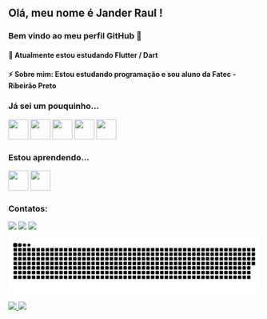 ## Olá, meu nome é Jander Raul ! 
### Bem vindo ao meu perfil GitHub 👋

#### 🌱 Atualmente estou estudando Flutter / Dart
#### ⚡ Sobre mim: Estou estudando programação e sou aluno da Fatec - Ribeirão Preto

### Já sei um pouquinho...
<img src="https://cdn.jsdelivr.net/gh/devicons/devicon/icons/html5/html5-original.svg" width="40" height="40"/> <img src="https://cdn.jsdelivr.net/gh/devicons/devicon/icons/css3/css3-original.svg" width="40" height="40"/> <img src="https://cdn.jsdelivr.net/gh/devicons/devicon/icons/javascript/javascript-original.svg" width="40" height="40"/> <img src="https://cdn.jsdelivr.net/gh/devicons/devicon/icons/python/python-original.svg" width="40" height="40"/> <img src="https://cdn.jsdelivr.net/gh/devicons/devicon/icons/flask/flask-original.svg" width="40" height="40"/>

### Estou aprendendo...
<img src="https://cdn.jsdelivr.net/gh/devicons/devicon/icons/flutter/flutter-original.svg" width="40" height="40"/> <img src="https://cdn.jsdelivr.net/gh/devicons/devicon/icons/dart/dart-original.svg" width="40" height="40"/>

### Contatos:

<div>
<a href="https://www.linkedin.com/in/jander-raul-azambuja-marques-192681125" target="_blank"><img src="https://img.shields.io/badge/-LinkedIn-%230077B5?style=for-the-badge&logo=linkedin&logoColor=white" target="_blank"></a>
<a href = "mailto:janderr4ul@gmail.com"><img src="https://img.shields.io/badge/Gmail-D14836?style=for-the-badge&logo=gmail&logoColor=white" target="_blank"></a>
<a href="https://instagram.com/janderraul" target="_blank"><img src="https://img.shields.io/badge/-Instagram-%23E4405F?style=for-the-badge&logo=instagram&logoColor=white" target="_blank"></a>
</div>

![Snake animation](https://github.com/JanderRaul/JanderRaul/blob/output/github-contribution-grid-snake.svg)

<div>
<a href="https://github.com/JanderRaul">
<img height="180em" src="https://github-readme-stats.vercel.app/api/top-langs/?username=JanderRaul&layout=compact&langs_count=7&theme=dracula"/>
<img height="180em" src="https://github-readme-stats.vercel.app/api?username=JanderRaul&show_icons=true&theme=dracula&include_all_commits=true&count_private=true"/>
</div>
